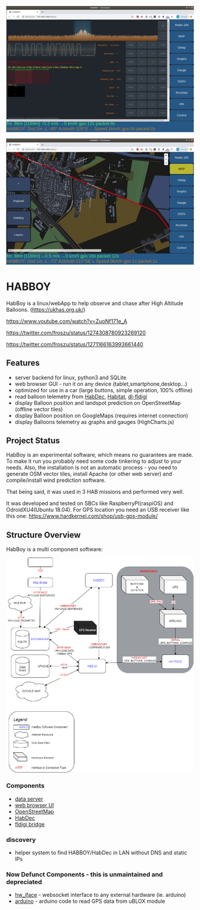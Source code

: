 ![HabBoy_Radio](./docs/HabBoy_Habdec.jpg)

![HabBoy_Map](./docs/HabBoy_Osm.jpg)

# HABBOY

HabBoy is a linux/webApp to help observe and chase after High Altitude Balloons. (https://ukhas.org.uk/)

https://www.youtube.com/watch?v=ZuoNf171e_A

https://twitter.com/froszu/status/1274308780923269120

https://twitter.com/froszu/status/1271166163993661440


## Features
* server backend for linux, python3 and SQLite
* web browser GUI - run it on any device (tablet,smartphone,desktop...)
* optimized for use in a car (large buttons, simple operation, 100% offline)
* read balloon telemetry from [HabDec](https://github.com/ogre/habdec/), [Habitat](https://habitat.habhub.org/), [dl-fldigi](https://ukhas.org.uk/projects:dl-fldigi)
* display Balloon position and landspot prediction on OpenStreetMap (offline vector tiles)
* display Balloon position on GoogleMaps (requires internet connection)
* display Balloons telemetry as graphs and gauges (HighCharts.js)

## Project Status
HabBoy is an experimental software, which means no guarantees are made. To make it run you probably need some code tinkering to adjust to your needs. Also, the installation is not an automatic process - you need to generate OSM vector tiles, install Apache (or other web server) and compile/install wind prediction software.

That being said, it was used in 3 HAB missions and performed very well.

It was developed and tested on SBCs like RaspberryPI(raspiOS) and OdroidXU4(Ubuntu 18.04).
For GPS location you need an USB receiver like this one: https://www.hardkernel.com/shop/usb-gps-module/

## Structure Overview
HabBoy is a multi component software:

![alt text](./docs/habboy_structure.png)

### Components
* [data server](./data_server/README.md)
* [web browser UI](./webUI/README.md)
* [OpenStreetMap](./docs/VECTOR_TILES.md)
* [HabDec](https://github.com/ogre/habdec/)
* [fldigi bridge](./bridge/fldigi/README.md)

### discovery
* helper system to find HABBOY/HabDec in LAN without DNS and static IPs


### Now Defunct Components - this is unmaintained and depreciated
* [hw_iface](./hw_iface/README.md) - websocket interface to any external hardware (ie. arduino)
* [arduino](./arduino/README.md) - arduino code to read GPS data from uBLOX module

